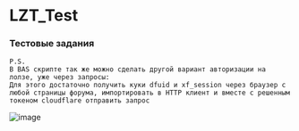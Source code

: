 # LZT_Test

### Тестовые задания

    P.S.
    В BAS скрипте так же можно сделать другой вариант авторизации на лолзе, уже через запросы:
    Для этого достаточно получить куки dfuid и xf_session через браузер с любой страницы форума, импортировать в HTTP клиент и вместе с решенным токеном cloudflare отправить запрос
    
![image](https://github.com/Underneach/LZT_Test/assets/137613889/05e25877-4c2e-4043-a1e5-a1b4b1479a84)
